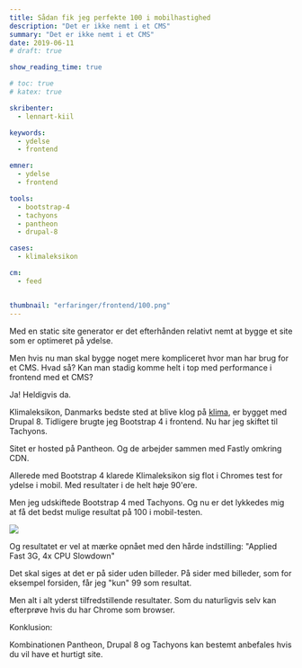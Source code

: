 ```yaml
---
title: Sådan fik jeg perfekte 100 i mobilhastighed
description: "Det er ikke nemt i et CMS"
summary: "Det er ikke nemt i et CMS"
date: 2019-06-11
# draft: true

show_reading_time: true

# toc: true
# katex: true

skribenter:
  - lennart-kiil

keywords:
  - ydelse
  - frontend

emner:
  - ydelse
  - frontend

tools:
  - bootstrap-4
  - tachyons
  - pantheon
  - drupal-8

cases:
  - klimaleksikon

cm:
  - feed


thumbnail: "erfaringer/frontend/100.png"
---
```

Med en static site generator er det efterhånden relativt nemt at bygge et site som er optimeret på ydelse.

Men hvis nu man skal bygge noget mere kompliceret hvor man har brug for et CMS. Hvad så? Kan man stadig komme helt i top med performance i frontend med et CMS?

Ja! Heldigvis da.

Klimaleksikon, Danmarks bedste sted at blive klog på [klima](https://klimaleksikon.dk/), er bygget med Drupal 8. Tidligere brugte jeg Bootstrap 4 i frontend. Nu har jeg skiftet til Tachyons.

Sitet er hosted på Pantheon. Og de arbejder sammen med Fastly omkring CDN.

Allerede med Bootstrap 4 klarede Klimaleksikon sig flot i Chromes test for ydelse i mobil. Med resultater i de helt høje 90'ere.

Men jeg udskiftede Bootstrap 4 med Tachyons. Og nu er det lykkedes mig at få det bedst mulige resultat på 100 i mobil-testen.

![](/erfaringer/frontend/100.png)

Og resultatet er vel at mærke opnået med den hårde indstilling: "Applied Fast 3G, 4x CPU Slowdown"

Det skal siges at det er på sider uden billeder. På sider med billeder, som for eksempel forsiden, får jeg "kun" 99 som resultat.

Men alt i alt yderst tilfredstillende resultater. Som du naturligvis selv kan efterprøve hvis du har Chrome som browser.

Konklusion:

Kombinationen Pantheon, Drupal 8 og Tachyons kan bestemt anbefales hvis du vil have et hurtigt site.
